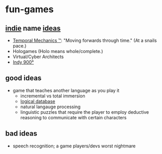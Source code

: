 # fun-games
## [indie](http://www.gamedevmap.com/) name [ideas](https://en.wikipedia.org/wiki/Lists_of_video_game_companies)
* [Temporal Mechanics ™](https://en.wikipedia.org/wiki/Droste_effect): "Moving forwards through time." (At a snails pace.)
* Hologames (Holo means whole/complete.)
* Virtual/Cyber Architects
* [Indy 900°](https://www.reddit.com/r/skateboarding/comments/294ox5/indy_900_has_it_ever_actually_been_done/)

## good ideas
* game that teaches another language as you play it
    * incremental vs total immersion
    * [logical database](https://en.wikipedia.org/wiki/Deductive_database)
    * natural langauge processing
    * linguistic puzzles that require the player to employ deductive reasoning to communicate with certain characters

## bad ideas
* speech recognition; a game players/devs worst nightmare
